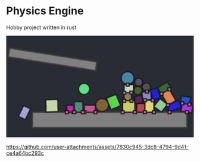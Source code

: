 # Physics Engine
Hobby project written in rust

![](phys.png)

https://github.com/user-attachments/assets/7830c945-3dc8-4794-9d41-ce4a64bc293c
